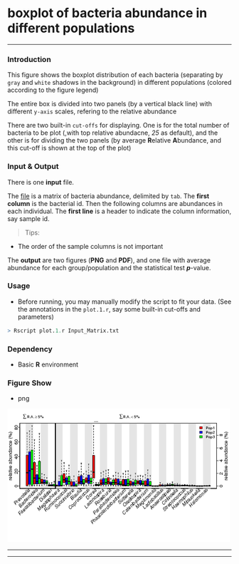 # boxplot of bacteria abundance in different populations
---


### Introduction

This figure shows the boxplot distribution of each bacteria (separating by `gray` and `white` shadows in the background) in different populations (colored according to the figure legend)

The entire box is divided into two panels (by a vertical black line) with different `y-axis` scales, refering to the relative abundance

There are two built-in `cut-offs` for displaying. One is for the total number of bacteria to be plot (,with top relative abundacne, *25* as default), and the other is for dividing the two panels (by average **R**elative **A**bundance, and this cut-off is shown at the top of the plot)


### Input & Output

There is one **input** file. 

The [file][f1] is a matrix of bacteria abundance, delimited by `tab`. The **first column** is the bacterial id. Then the following columns are abundances in each individual. The **first line** is a header to indicate the column information, say sample id.

> Tips: 
+ The order of the sample columns is not important


The **output** are two figures (**PNG** and **PDF**), and one file with average abundance for each group/population and the statistical test ***p***-value.


### Usage

+ Before running, you may manually modify the script to fit your data. (See the annotations in the `plot.1.r`, say some built-in cut-offs and parameters)

```R
> Rscript plot.1.r Input_Matrix.txt
```

### Dependency

+ Basic **R** environment

### Figure Show

+ png

![png][p1]


------
------
[f1]: https://github.com/faculty/iVisual/blob/master/boxplot/plot.1/Input_Matrix.txt 

[p1]: https://github.com/faculty/iVisual/raw/master/boxplot/plot.1/Input_Matrix.boxplot.png
